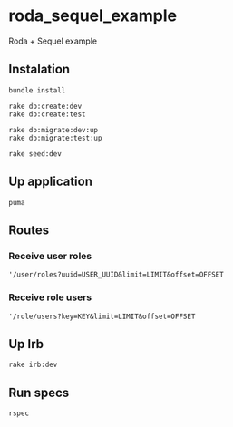 # roda_sequel_example

Roda + Sequel example

## Instalation

    bundle install

    rake db:create:dev
    rake db:create:test

    rake db:migrate:dev:up
    rake db:migrate:test:up

    rake seed:dev

## Up application

    puma

## Routes

### Receive user roles
    
    '/user/roles?uuid=USER_UUID&limit=LIMIT&offset=OFFSET

### Receive role users

    '/role/users?key=KEY&limit=LIMIT&offset=OFFSET

## Up Irb

    rake irb:dev

## Run specs

    rspec